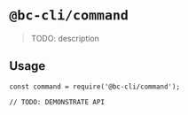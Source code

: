 # `@bc-cli/command`

> TODO: description

## Usage

```
const command = require('@bc-cli/command');

// TODO: DEMONSTRATE API
```
